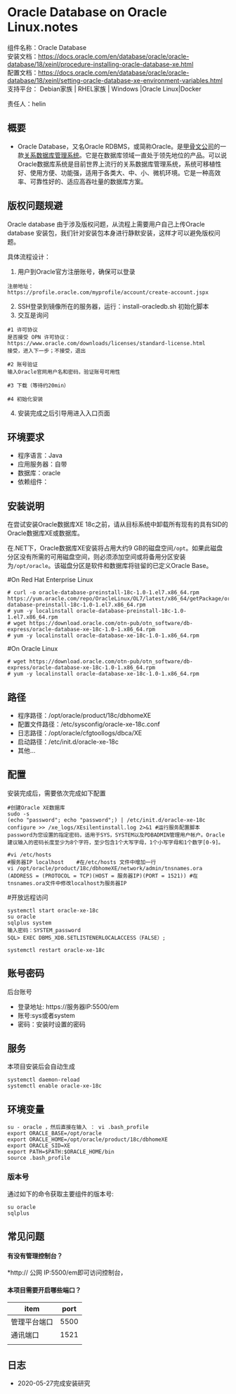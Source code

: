 # Oracle Database on Oracle Linux.notes

组件名称：Oracle Database   
安装文档：https://docs.oracle.com/en/database/oracle/oracle-database/18/xeinl/procedure-installing-oracle-database-xe.html  
配置文档：https://docs.oracle.com/en/database/oracle/oracle-database/18/xeinl/setting-oracle-database-xe-environment-variables.html  
支持平台： Debian家族 | RHEL家族 | Windows |Oracle Linux|Docker

责任人：helin

## 概要

- Oracle Database，又名Oracle RDBMS，或简称Oracle。是[甲骨文公司](https://baike.baidu.com/item/甲骨文公司/430115)的一款[关系数据库管理系统](https://baike.baidu.com/item/关系数据库管理系统/11032386)。它是在数据库领域一直处于领先地位的产品。可以说Oracle数据库系统是目前世界上流行的关系数据库管理系统，系统可移植性好、使用方便、功能强，适用于各类大、中、小、微机环境。它是一种高效率、可靠性好的、适应高吞吐量的数据库方案。

## 版权问题规避

Oracle database 由于涉及版权问题，从流程上需要用户自己上传Oracle database 安装包，我们针对安装包本身进行静默安装，这样才可以避免版权问题。

具体流程设计：

1. 用户到Oracle官方注册账号，确保可以登录

```
注册地址：
https://profile.oracle.com/myprofile/account/create-account.jspx
```

2. SSH登录到镜像所在的服务器，运行：install-oracledb.sh 初始化脚本
2. 交互是询问

```
#1 许可协议
是否接受 OPN 许可协议：https://www.oracle.com/downloads/licenses/standard-license.html
接受，进入下一步；不接受，退出

#2 账号验证
输入Oracle官网用户名和密码，验证账号可用性

#3 下载（等待约20min）

#4 初始化安装
```

4. 安装完成之后引导用进入入口页面

## 环境要求

- 程序语言：Java
- 应用服务器：自带
- 数据库：oracle
- 依赖组件：

## 安装说明

在尝试安装Oracle数据库XE 18c之前，请从目标系统中卸载所有现有的具有SID的Oracle数据库XE或数据库。

在.NET下，Oracle数据库XE安装将占用大约9 GB的磁盘空间`/opt`。如果此磁盘分区没有所需的可用磁盘空间，则必须添加空间或将备用分区安装为`/opt/oracle`。该磁盘分区是软件和数据库将驻留的已定义Oracle Base。


#On Red Hat Enterprise Linux

```
# curl -o oracle-database-preinstall-18c-1.0-1.el7.x86_64.rpm https://yum.oracle.com/repo/OracleLinux/OL7/latest/x86_64/getPackage/oracle-database-preinstall-18c-1.0-1.el7.x86_64.rpm
# yum -y localinstall oracle-database-preinstall-18c-1.0-1.el7.x86_64.rpm
# wget https://download.oracle.com/otn-pub/otn_software/db-express/oracle-database-xe-18c-1.0-1.x86_64.rpm                                   
# yum -y localinstall oracle-database-xe-18c-1.0-1.x86_64.rpm  
```
#On Oracle Linux  
```
# wget https://download.oracle.com/otn-pub/otn_software/db-express/oracle-database-xe-18c-1.0-1.x86_64.rpm                                   
# yum -y localinstall oracle-database-xe-18c-1.0-1.x86_64.rpm  
```
## 路径

- 程序路径：/opt/oracle/product/18c/dbhomeXE
- 配置文件路径：/etc/sysconfig/oracle-xe-18c.conf
- 日志路径：/opt/oracle/cfgtoollogs/dbca/XE 
- 启动路径：/etc/init.d/oracle-xe-18c
- 其他...

## 配置

安装完成后，需要依次完成如下配置       

```
#创建Oracle XE数据库
sudo -s
(echo "password"; echo "password";) | /etc/init.d/oracle-xe-18c configure >> /xe_logs/XEsilentinstall.log 2>&1 #运行服务配置脚本  password为您设置的指定密码，适用于SYS，SYSTEM以及PDBADMIN管理用户帐户。Oracle建议输入的密码长度至少为8个字符，至少包含1个大写字母，1个小写字母和1个数字[0-9]。

#vi /etc/hosts
#服务器IP localhost    #在/etc/hosts 文件中增加一行 
vi /opt/oracle/product/18c/dbhomeXE/network/admin/tnsnames.ora
(ADDRESS = (PROTOCOL = TCP)(HOST = 服务器IP)(PORT = 1521)) #在tnsnames.ora文件中修改localhost为服务器IP
```
#开放远程访问

```
systemctl start oracle-xe-18c
su oracle
sqlplus system 
输入密码：SYSTEM_password 
SQL> EXEC DBMS_XDB.SETLISTENERLOCALACCESS（FALSE）;

systemctl restart oracle-xe-18c

```

## 账号密码

后台账号

- 登录地址: https://服务器IP:5500/em
- 账号:sys或者system
- 密码：安装时设置的密码

## 服务

本项目安装后会自动生成

```
systemctl daemon-reload
systemctl enable oracle-xe-18c
```

## 环境变量  
```
su - oracle ，然后直接在输入 ： vi .bash_profile
export ORACLE_BASE=/opt/oracle 
export ORACLE_HOME=/opt/oracle/product/18c/dbhomeXE
export ORACLE_SID=XE
export PATH=$PATH:$ORACLE_HOME/bin
source .bash_profile
```

### 版本号

通过如下的命令获取主要组件的版本号:

```
su oracle
sqlplus
```

## 常见问题

#### 有没有管理控制台？

*http:// 公网 IP:5500/em即可访问控制台，



#### 本项目需要开启哪些端口？

| item         | port |
| ------------ | ---- |
| 管理平台端口 | 5500 |
| 通讯端口     | 1521 |
|              |      |


## 日志

- 2020-05-27完成安装研究



